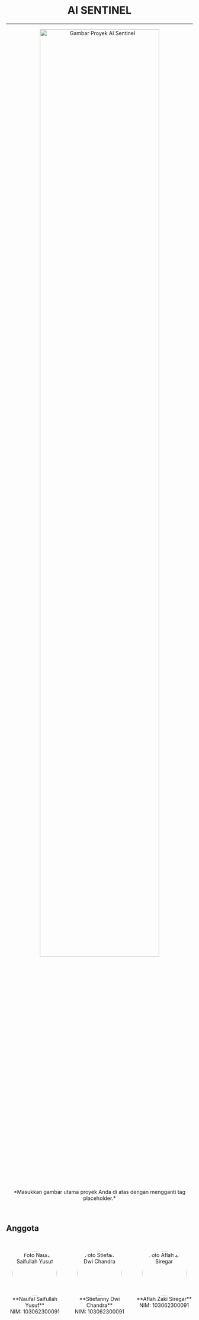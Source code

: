 <div align="center">
  <h1><b>AI SENTINEL</b></h1>
</div>

---

<div align="center">
  <!-- Tempatkan tag gambar proyek Anda di sini -->
  <!-- Contoh: ![Gambar Proyek AI Sentinel](path/to/your/project-image.jpg) -->
  <!-- Atau cukup placeholder untuk menandakan tempat gambar -->
  <img src="https://github.com/lasakawatch/AI_Sentinel/blob/main/Lain-Lain/Screenshot%202025-04-29%20235159.png" alt="Gambar Proyek AI Sentinel" style="max-width: 600px; width: 80%;"> <!-- Sesuaikan max-width/width sesuai kebutuhan -->
  <br>
  *Masukkan gambar utama proyek Anda di atas dengan mengganti tag placeholder.*
</div>

<br> <!-- Baris kosong untuk pemisah visual -->

## Anggota

<br> <!-- Baris kosong untuk pemisah visual -->

<div style="display: flex; justify-content: space-around; flex-wrap: wrap; gap: 20px;"> <!-- Menggunakan flexbox untuk tata letak horizontal, dengan gap untuk jarak antar item -->

  <div style="text-align: center; flex-basis: 150px;"> <!-- Setiap blok anggota. flex-basis mengatur lebar dasar item. text-align: center untuk konten di dalamnya. -->
    <!-- Tempatkan foto anggota pertama di sini -->
    <!-- Contoh: <img src="path/to/naufal_photo.jpg" alt="Foto Naufal Saifullah Yusuf" style="width: 120px; height: 120px; object-fit: cover; border-radius: 50%;"> --> <!-- Tambah style circular dan ukuran -->
    <img src="placeholder_photo_naufal.png" alt="Foto Naufal Saifullah Yusuf" style="width: 120px; height: 120px; object-fit: cover; border-radius: 50%;"> <!-- Contoh ukuran medium (120x120) dan circular -->
    <br>
    **Naufal Saifullah Yusuf**
    <br>
    NIM: 103062300091
  </div>

  <div style="text-align: center; flex-basis: 150px;">
    <!-- Tempatkan foto anggota kedua di sini -->
    <!-- Contoh: <img src="path/to/stiefanny_photo.jpg" alt="Foto Stiefanny Dwi Chandra" style="width: 120px; height: 120px; object-fit: cover; border-radius: 50%;"> -->
    <img src="placeholder_photo_stiefanny.png" alt="Foto Stiefanny Dwi Chandra" style="width: 120px; height: 120px; object-fit: cover; border-radius: 50%;">
    <br>
    **Stiefanny Dwi Chandra**
    <br>
    NIM: 103062300091
  </div>

  <div style="text-align: center; flex-basis: 150px;">
    <!-- Tempatkan foto anggota ketiga di sini -->
    <!-- Contoh: <img src="path/to/aflah_photo.jpg" alt="Foto Aflah Zaki Siregar" style="width: 120px; height: 120px; object-fit: cover; border-radius: 50%;"> -->
    <img src="placeholder_photo_aflah.png" alt="Foto Aflah Zaki Siregar" style="width: 120px; height: 120px; object-fit: cover; border-radius: 50%;">
    <br>
    **Aflah Zaki Siregar**
    <br>
    NIM: 103062300091
  </div>

</div> <!-- Penutup div flexbox anggota -->

<br> <!-- Baris kosong setelah anggota -->

<!-- Anda bisa menambahkan bagian lain di bawah ini seperti deskripsi proyek, instalasi, dll. -->
